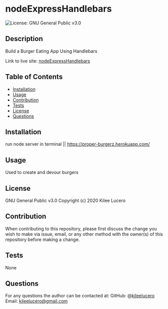 # nodeExpressHandlebars
![License: GNU General Public v3.0](https://img.shields.io/badge/License-GNU%20General%20Public%20v3.0-blue.svg)
## Description
Build a Burger Eating App Using Handlebars

Link to live site: [nodeExpressHandlebars](https://kileelucero.github.io/nodeExpressHandlebars/)

## Table of Contents

* [Installation](#installation)
* [Usage](#usage)
* [Contribution](#contribution)
* [Tests](#tests)
* [License](#license)
* [Questions](#questions)

## Installation
run node server in terminal || https://proper-burgerz.herokuapp.com/
## Usage
Used to create and devour burgers
## License
GNU General Public v3.0
Copyright (c) 2020 Kilee Lucero
## Contribution
When contributing to this repository, please first discuss the change you wish to make via issue, email, or any other method with the owner(s) of this repository before making a change.
## Tests
None
## Questions
For any questions the author can be contacted at:
GitHub: @[kileelucero](https://github.com/kileelucero)
Email: kileelucero@gmail.com
